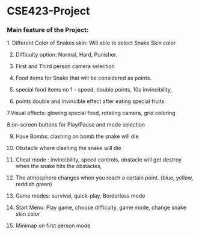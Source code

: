 # CSE423-Project
<h3>Main feature of the Project:</h3>
1. Different Color of Snakes skin: Will able to select Snake Skin color<br>

2. Difficulty option: Normal, Hard, Punisher.

3. First and Third person camera selection

4. Food items for Snake that will be considered as points.

5. special food items no 1 – speed, double points, 10s invincibility,
   
6. points double and invincible effect after eating special fruits

7.Visual effects: glowing special food, rotating camera, grid coloring

8.on-screen buttons for Play/Pause and mode selection

9. Have Bombs: clashing  on bomb the snake will die

10. Obstacle where clashing the snake will die

11. Cheat mode : invincibility, speed controls, obstacle will get destroy when the snake hits the obstacles,
 
12. The atmosphere changes when you reach a certain point. (blue, yellow, reddish green)

13. Game modes: survival, quick-play, Borderless mode
 
14. Start Menu: Play game, choose difficulty, game mode, change snake skin color
 
15. Minimap on first person mode
 



